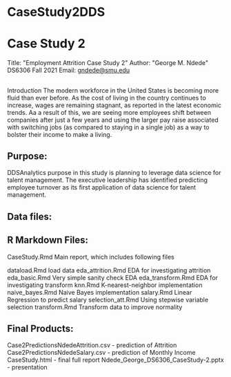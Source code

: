 # CaseStudy2DDS

# Case Study 2

Title: "Employment Attrition Case Study 2"
Author: "George M. Ndede" 
DS6306 Fall 2021
Email: gndede@smu.edu


##
Introduction
The modern workforce in the United States is becoming more fluid than ever before. 
As the cost of living in the country continues to increase, wages are remaining stagnant, as reported 
in the latest economic trends. Aa a result of this, we are seeing more employees shift between companies 
after just a few years and using the larger pay raise associated with switching jobs 
(as compared to staying in a single job) as a way to bolster their income to make a living.


## Purpose:

DDSAnalytics purpose in this study is planning to leverage data science for 
talent management. The executive leadership has identified predicting employee 
turnover as its first application of data science for talent management.



## Data files:

## R Markdown Files:

CaseStudy.Rmd      Main report, which includes following files

dataload.Rmd       load data
eda_attrition.Rmd  EDA for investigating attrition
eda_basic.Rmd      Very simple sanity check EDA
eda_transform.Rmd  EDA for investigating transform
knn.Rmd            K-nearest-neighbor implementation
naive_bayes.Rmd    Naive Bayes implementation
salary.Rmd         Linear Regression to predict salary
selection_att.Rmd  Using stepwise variable selection
transform.Rmd      Transform data to improve normality

## Final Products:

Case2PredictionsNdedeAttrition.csv 		- prediction of Attrition
Case2PredictionsNdedeSalary.csv    		- prediction of Monthly Income
CaseStudy.html                      	- final full report
Ndede_George_DS6306_CaseStudy-2.pptx    - presentation
